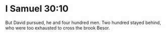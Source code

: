 # I Samuel 30:10

But David pursued, he and four hundred men. Two hundred stayed behind, who were too exhausted to cross the brook Besor.
